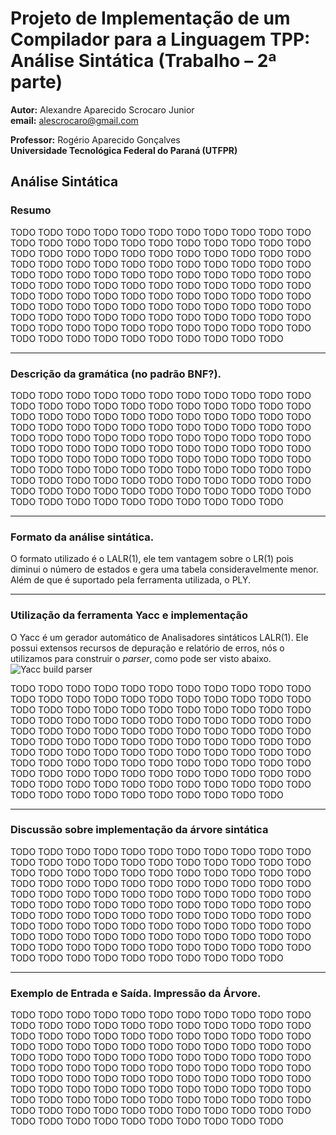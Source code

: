 # Projeto de Implementação de um Compilador para a Linguagem TPP: Análise Sintática (Trabalho – 2ª parte)

**Autor:** Alexandre Aparecido Scrocaro Junior \
**email:** alescrocaro@gmail.com

**Professor:** Rogério Aparecido Gonçalves\
**Universidade Tecnológica Federal do Paraná (UTFPR)**

## Análise Sintática

### Resumo

TODO TODO TODO TODO TODO TODO TODO TODO TODO TODO TODO TODO TODO TODO TODO TODO TODO TODO TODO TODO TODO TODO TODO TODO TODO TODO TODO TODO TODO TODO TODO TODO TODO TODO TODO TODO TODO TODO TODO TODO TODO TODO TODO TODO TODO TODO TODO TODO TODO TODO TODO TODO TODO TODO TODO TODO TODO TODO TODO TODO TODO TODO TODO TODO TODO TODO TODO TODO TODO TODO TODO TODO TODO TODO TODO TODO TODO TODO TODO TODO TODO TODO TODO TODO TODO TODO TODO TODO TODO TODO TODO TODO TODO TODO TODO TODO TODO TODO TODO TODO TODO TODO TODO TODO TODO TODO TODO TODO TODO TODO TODO TODO TODO TODO TODO TODO TODO TODO TODO TODO

---

### Descrição da gramática (no padrão BNF?).

TODO TODO TODO TODO TODO TODO TODO TODO TODO TODO TODO TODO TODO TODO TODO TODO TODO TODO TODO TODO TODO TODO TODO TODO TODO TODO TODO TODO TODO TODO TODO TODO TODO TODO TODO TODO TODO TODO TODO TODO TODO TODO TODO TODO TODO TODO TODO TODO TODO TODO TODO TODO TODO TODO TODO TODO TODO TODO TODO TODO TODO TODO TODO TODO TODO TODO TODO TODO TODO TODO TODO TODO TODO TODO TODO TODO TODO TODO TODO TODO TODO TODO TODO TODO TODO TODO TODO TODO TODO TODO TODO TODO TODO TODO TODO TODO TODO TODO TODO TODO TODO TODO TODO TODO TODO TODO TODO TODO TODO TODO TODO TODO TODO TODO TODO TODO TODO TODO TODO TODO

---

### Formato da análise sintática.

O formato utilizado é o LALR(1), ele tem vantagem sobre o LR(1) pois diminui o número de estados e gera uma tabela consideravelmente menor. Além de que é suportado pela ferramenta utilizada, o PLY.

---

### Utilização da ferramenta Yacc e implementação

O Yacc é um gerador automático de Analisadores sintáticos LALR(1). Ele possui extensos recursos de depuração e relatório de erros, nós o utilizamos para construir o _parser_, como pode ser visto abaixo.
![Yacc build parser](https://user-images.githubusercontent.com/37521313/190282781-5931edf0-20fe-4d8d-ab6f-2ef942874786.png)


TODO TODO TODO TODO TODO TODO TODO TODO TODO TODO TODO TODO TODO TODO TODO TODO TODO TODO TODO TODO TODO TODO TODO TODO TODO TODO TODO TODO TODO TODO TODO TODO TODO TODO TODO TODO TODO TODO TODO TODO TODO TODO TODO TODO TODO TODO TODO TODO TODO TODO TODO TODO TODO TODO TODO TODO TODO TODO TODO TODO TODO TODO TODO TODO TODO TODO TODO TODO TODO TODO TODO TODO TODO TODO TODO TODO TODO TODO TODO TODO TODO TODO TODO TODO TODO TODO TODO TODO TODO TODO TODO TODO TODO TODO TODO TODO TODO TODO TODO TODO TODO TODO TODO TODO TODO TODO TODO TODO TODO TODO TODO TODO TODO TODO TODO TODO TODO TODO TODO TODO

---

### Discussão sobre implementação da árvore sintática

TODO TODO TODO TODO TODO TODO TODO TODO TODO TODO TODO TODO TODO TODO TODO TODO TODO TODO TODO TODO TODO TODO TODO TODO TODO TODO TODO TODO TODO TODO TODO TODO TODO TODO TODO TODO TODO TODO TODO TODO TODO TODO TODO TODO TODO TODO TODO TODO TODO TODO TODO TODO TODO TODO TODO TODO TODO TODO TODO TODO TODO TODO TODO TODO TODO TODO TODO TODO TODO TODO TODO TODO TODO TODO TODO TODO TODO TODO TODO TODO TODO TODO TODO TODO TODO TODO TODO TODO TODO TODO TODO TODO TODO TODO TODO TODO TODO TODO TODO TODO TODO TODO TODO TODO TODO TODO TODO TODO TODO TODO TODO TODO TODO TODO TODO TODO TODO TODO TODO TODO

---

### Exemplo de Entrada e Saída. Impressão da Árvore.

TODO TODO TODO TODO TODO TODO TODO TODO TODO TODO TODO TODO TODO TODO TODO TODO TODO TODO TODO TODO TODO TODO TODO TODO TODO TODO TODO TODO TODO TODO TODO TODO TODO TODO TODO TODO TODO TODO TODO TODO TODO TODO TODO TODO TODO TODO TODO TODO TODO TODO TODO TODO TODO TODO TODO TODO TODO TODO TODO TODO TODO TODO TODO TODO TODO TODO TODO TODO TODO TODO TODO TODO TODO TODO TODO TODO TODO TODO TODO TODO TODO TODO TODO TODO TODO TODO TODO TODO TODO TODO TODO TODO TODO TODO TODO TODO TODO TODO TODO TODO TODO TODO TODO TODO TODO TODO TODO TODO TODO TODO TODO TODO TODO TODO TODO TODO TODO TODO TODO TODO

